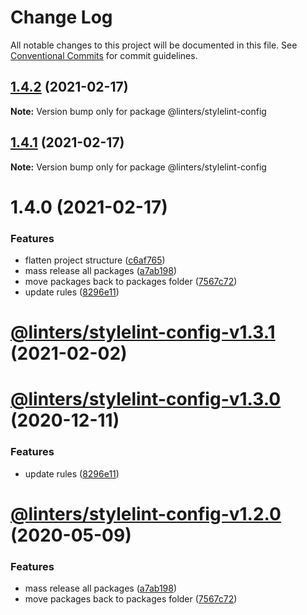 # Change Log

All notable changes to this project will be documented in this file.
See [Conventional Commits](https://conventionalcommits.org) for commit guidelines.

## [1.4.2](https://github.com/developer239/linters/compare/@linters/stylelint-config@1.4.1...@linters/stylelint-config@1.4.2) (2021-02-17)

**Note:** Version bump only for package @linters/stylelint-config





## [1.4.1](https://github.com/developer239/linters/compare/@linters/stylelint-config@1.4.0...@linters/stylelint-config@1.4.1) (2021-02-17)

**Note:** Version bump only for package @linters/stylelint-config

# 1.4.0 (2021-02-17)

### Features

- flatten project structure ([c6af765](https://github.com/developer239/linters/commit/c6af765b1de34223f2703e128c80838f0cb9e0fd))
- mass release all packages ([a7ab198](https://github.com/developer239/linters/commit/a7ab198fe829a1621f9dcb6c4adf04d406331b9e))
- move packages back to packages folder ([7567c72](https://github.com/developer239/linters/commit/7567c72db65a8fbe356e72fe59d8ba2c64e13305))
- update rules ([8296e11](https://github.com/developer239/linters/commit/8296e111da70980f1a7fa00ae4678d9e00ef26c6))

# [@linters/stylelint-config-v1.3.1](https://github.com/developer239/linters/compare/@linters/stylelint-config-v1.3.0...@linters/stylelint-config-v1.3.1) (2021-02-02)

# [@linters/stylelint-config-v1.3.0](https://github.com/developer239/linters/compare/@linters/stylelint-config-v1.2.0...@linters/stylelint-config-v1.3.0) (2020-12-11)

### Features

- update rules ([8296e11](https://github.com/developer239/linters/commit/8296e111da70980f1a7fa00ae4678d9e00ef26c6))

# [@linters/stylelint-config-v1.2.0](https://github.com/developer239/linters/compare/@linters/stylelint-config-v1.1.0...@linters/stylelint-config-v1.2.0) (2020-05-09)

### Features

- mass release all packages ([a7ab198](https://github.com/developer239/linters/commit/a7ab198fe829a1621f9dcb6c4adf04d406331b9e))
- move packages back to packages folder ([7567c72](https://github.com/developer239/linters/commit/7567c72db65a8fbe356e72fe59d8ba2c64e13305))
